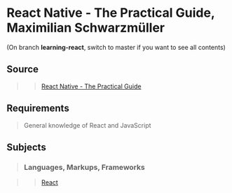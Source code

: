 # React Native - The Practical Guide, Maximilian Schwarzmüller

(On branch **learning-react**, switch to master if you want to see all contents)

## Source

>>[React Native - The Practical Guide ](https://www.udemy.com/react-native-the-practical-guide)

## Requirements

>General knowledge of React and JavaScript

<!--
## Information

>Include links to review, previews etc
-->
## Subjects

>### Languages, Markups, Frameworks

>>[React](../subjects/react.md)
